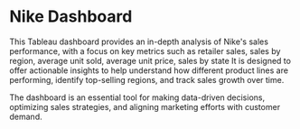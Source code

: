 # Nike Dashboard

This Tableau dashboard provides an in-depth analysis of Nike's sales performance, with a focus on key metrics such as retailer sales, sales by region, average unit sold, average unit price, sales by state It is designed to offer actionable insights to help understand how different product lines are performing, identify top-selling regions, and track sales growth over time.

The dashboard is an essential tool for making data-driven decisions, optimizing sales strategies, and aligning marketing efforts with customer demand.
